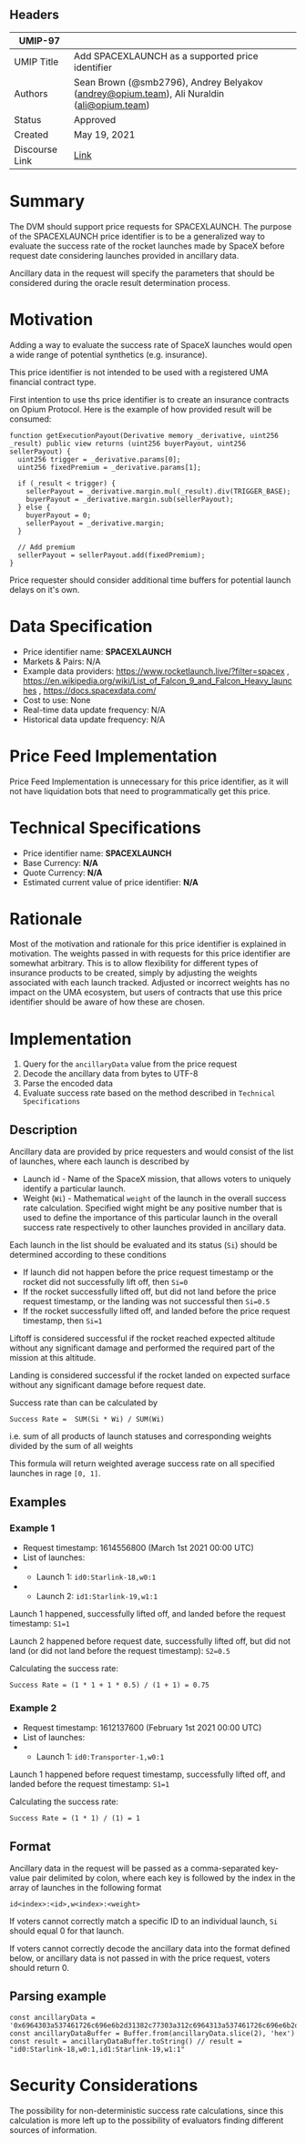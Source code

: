 ## Headers

| UMIP-97                |                                                               |
| ------------------- | ------------------------------------------------------------- |
| UMIP Title          | Add SPACEXLAUNCH as a supported price identifier |
| Authors             | Sean Brown (@smb2796), Andrey Belyakov (andrey@opium.team), Ali Nuraldin (ali@opium.team) |
| Status              | Approved                                                         |
| Created             | May 19, 2021                                              |
| Discourse Link      | [Link](https://discourse.umaproject.org/t/add-spacexlaunch-as-a-supported-price-identifier/1105)            |

# Summary 

The DVM should support price requests for SPACEXLAUNCH. The purpose of the SPACEXLAUNCH price identifier is to be a generalized way to evaluate the success rate of the rocket launches made by SpaceX before request date considering launches provided in ancillary data.

Ancillary data in the request will specify the parameters that should be considered during the oracle result determination process.

# Motivation

Adding a way to evaluate the success rate of SpaceX launches would open a wide range of potential synthetics (e.g. insurance).

This price identifier is not intended to be used with a registered UMA financial contract type.

First intention to use ths price identifier is to create an insurance contracts on Opium Protocol. Here is the example of how provided result will be consumed:

```
function getExecutionPayout(Derivative memory _derivative, uint256 _result) public view returns (uint256 buyerPayout, uint256 sellerPayout) {
  uint256 trigger = _derivative.params[0];
  uint256 fixedPremium = _derivative.params[1];

  if (_result < trigger) {
    sellerPayout = _derivative.margin.mul(_result).div(TRIGGER_BASE);
    buyerPayout = _derivative.margin.sub(sellerPayout);
  } else {
    buyerPayout = 0;
    sellerPayout = _derivative.margin;
  }

  // Add premium
  sellerPayout = sellerPayout.add(fixedPremium);
}
```

Price requester should consider additional time buffers for potential launch delays on it's own.

# Data Specification

- Price identifier name: **SPACEXLAUNCH** 
- Markets & Pairs: N/A
- Example data providers: https://www.rocketlaunch.live/?filter=spacex , https://en.wikipedia.org/wiki/List_of_Falcon_9_and_Falcon_Heavy_launches , https://docs.spacexdata.com/
- Cost to use: None
- Real-time data update frequency: N/A
- Historical data update frequency: N/A

# Price Feed Implementation

Price Feed Implementation is unnecessary for this price identifier, as it will not have liquidation bots that need to programmatically get this price.

# Technical Specifications

- Price identifier name: **SPACEXLAUNCH**
- Base Currency: **N/A**
- Quote Currency: **N/A**
- Estimated current value of price identifier: **N/A**

# Rationale

Most of the motivation and rationale for this price identifier is explained in motivation. The weights passed in with requests for this price identifier are somewhat arbitrary. This is to allow flexibility for different types of insurance products to be created, simply by adjusting the weights associated with each launch tracked. Adjusted or incorrect weights has no impact on the UMA ecosystem, but users of contracts that use this price identifier should be aware of how these are chosen.

# Implementation

1. Query for the `ancillaryData` value from the price request
2. Decode the ancillary data from bytes to UTF-8
3. Parse the encoded data
4. Evaluate success rate based on the method described in `Technical Specifications`

## Description

Ancillary data are provided by price requesters and would consist of the list of launches, where each launch is described by
- Launch id - Name of the SpaceX mission, that allows voters to uniquely identify a particular launch.
- Weight (`Wi`) - Mathematical `weight` of the launch in the overall success rate calculation. Specified wight might be any positive number that is used to define the importance of this particular launch in the overall success rate respectively to other launches provided in ancillary data.

Each launch in the list should be evaluated and its status (`Si`) should be determined according to these conditions
- If launch did not happen before the price request timestamp or the rocket did not successfully lift off, then `Si=0`
- If the rocket successfully lifted off, but did not land before the price request timestamp, or the landing was not successful then `Si=0.5`
- If the rocket successfully lifted off, and landed before the price request timestamp, then `Si=1`

Liftoff is considered successful if the rocket reached expected altitude without any significant damage and performed the required part of the mission at this altitude.

Landing is considered successful if the rocket landed on expected surface without any significant damage before request date.

Success rate than can be calculated by
```
Success Rate =  SUM(Si * Wi) / SUM(Wi)
```

i.e. sum of all products of launch statuses and corresponding weights divided by the sum of all weights

This formula will return weighted average success rate on all specified launches in rage `[0, 1]`.

## Examples

### Example 1

- Request timestamp: 1614556800 (March 1st 2021 00:00 UTC)
- List of launches:
- - Launch 1: `id0:Starlink-18,w0:1`
- - Launch 2: `id1:Starlink-19,w1:1`

Launch 1 happened, successfully lifted off, and landed before the request timestamp: `S1=1`

Launch 2 happened before request date, successfully lifted off, but did not land (or did not land before the request timestamp): `S2=0.5`

Calculating the success rate:
```
Success Rate = (1 * 1 + 1 * 0.5) / (1 + 1) = 0.75
```

### Example 2
- Request timestamp: 1612137600 (February 1st 2021 00:00 UTC)
- List of launches:
- -  Launch 1: `id0:Transporter-1,w0:1`

Launch 1 happened before request timestamp, successfully lifted off, and landed before the request timestamp: `S1=1`

Calculating the success rate:
```
Success Rate = (1 * 1) / (1) = 1
```

## Format
Ancillary data in the request will be passed as a comma-separated key-value pair delimited by colon, where each key is followed by the index in the array of launches in the following format

```
id<index>:<id>,w<index>:<weight>
```

If voters cannot correctly match a specific ID to an individual launch, `Si` should equal 0 for that launch.

If voters cannot correctly decode the ancillary data into the format defined below, or ancillary data is not passed in with the price request, voters should return 0.

## Parsing example
```
const ancillaryData = '0x6964303a537461726c696e6b2d31382c77303a312c6964313a537461726c696e6b2d31392c77313a31'
const ancillaryDataBuffer = Buffer.from(ancillaryData.slice(2), 'hex')
const result = ancillaryDataBuffer.toString() // result = "id0:Starlink-18,w0:1,id1:Starlink-19,w1:1"
```

# Security Considerations

The possibility for non-deterministic success rate calculations, since this calculation is more left up to the possibility of evaluators finding different sources of information.
